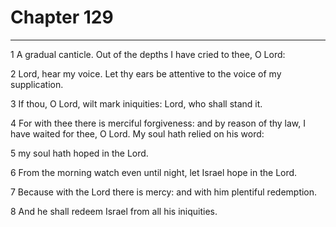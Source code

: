 # Chapter 129

***

1 A gradual canticle. Out of the depths I have cried to thee, O Lord:

2 Lord, hear my voice. Let thy ears be attentive to the voice of my supplication.

3 If thou, O Lord, wilt mark iniquities: Lord, who shall stand it.

4 For with thee there is merciful forgiveness: and by reason of thy law, I have waited for thee, O Lord. My soul hath relied on his word:

5 my soul hath hoped in the Lord.

6 From the morning watch even until night, let Israel hope in the Lord.

7 Because with the Lord there is mercy: and with him plentiful redemption.

8 And he shall redeem Israel from all his iniquities.

